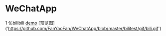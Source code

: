 # WeChatApp
1 仿bilibili [demo](https://github.com/FanYaoFan/WeChatApp/tree/master/bilitest) [预览图] ('https://github.com/FanYaoFan/WeChatApp/blob/master/bilitest/gif/bili.gif')
